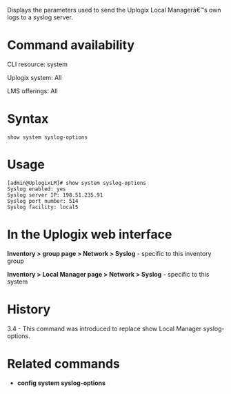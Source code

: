 <!-- 5.4 -->

Displays the parameters used to send the Uplogix Local Managerâ€™s own logs to a syslog server.

# Command availability 

CLI resource: system

Uplogix system: All

LMS offerings: All

# Syntax 

```
show system syslog-options
```

# Usage 

```
[admin@UplogixLM]# show system syslog-options
Syslog enabled: yes
Syslog server IP: 198.51.235.91
Syslog port number: 514
Syslog facility: local5
```

# In the Uplogix web interface

**Inventory > group page > Network > Syslog** - specific to this inventory group

**Inventory > Local Manager page > Network > Syslog** - specific to this system

# History 

3.4 - This command was introduced to replace show Local Manager syslog-options.

# Related commands 

- **config system syslog-options**
